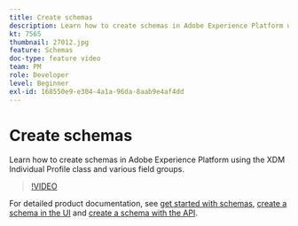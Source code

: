 ```yaml
---
title: Create schemas
description: Learn how to create schemas in Adobe Experience Platform using the XDM Individual Profile class and various field groups. 
kt: 7565
thumbnail: 27012.jpg
feature: Schemas
doc-type: feature video
team: PM
role: Developer
level: Beginner
exl-id: 168550e9-e304-4a1a-96da-8aab9e4af4dd
---
```

# Create schemas

Learn how to create schemas in Adobe Experience Platform using the XDM Individual Profile class and various field groups. 

>[!VIDEO](https://video.tv.adobe.com/v/27012?quality=12&learn=on)

For detailed product documentation, see [get started with schemas](https://experienceleague.adobe.com/docs/journey-optimizer/using/data-management/get-started-schemas.html), [create a schema in the UI](https://experienceleague.adobe.com/docs/experience-platform/xdm/tutorials/create-schema-ui.html) and [create a schema with the API](https://experienceleague.adobe.com/docs/experience-platform/xdm/tutorials/create-schema-api.html).
